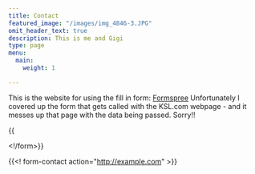 ```yaml
---
title: Contact
featured_image: "/images/img_4846-3.JPG"
omit_header_text: true
description: This is me and Gigi
type: page
menu:
  main:
    weight: 1

---
```

This is the website for using the fill in form: [Formspree](https://formspree.io/) Unfortunately I covered up the form that gets called with the KSL.com webpage - and it messes up that page with the data being passed.  Sorry!!

{{<form action="https://formspree.io/johndgillespie1944@gmail.com"   >

<!method="post">

<!input type="text" name="name">

<!input type="email" name="_replyto">

<!input type="text" name="message">

<!input type="submit" name="send">

<!/form>}}

{{<! form-contact action="http://example.com"  >}}